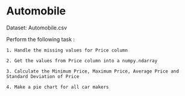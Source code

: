 # Automobile
Dataset: Automobile.csv

Perform the following task :
    
    1. Handle the missing values for Price column
    
    2. Get the values from Price column into a numpy.ndarray
    
    3. Calculate the Minimum Price, Maximum Price, Average Price and Standard Deviation of Price
    
    4. Make a pie chart for all car makers
    
